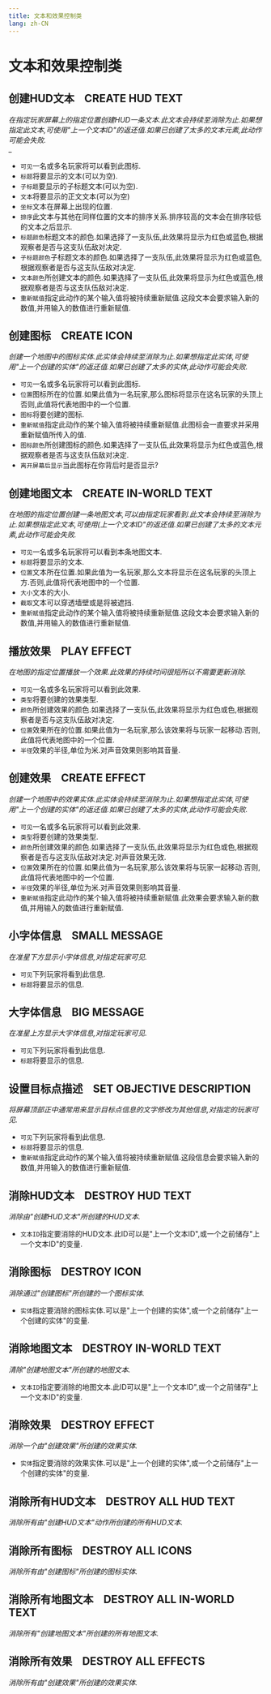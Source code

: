 ```yaml
---
title: 文本和效果控制类
lang: zh-CN
---
```


# 文本和效果控制类



## 创建HUD文本    CREATE HUD TEXT

_在指定玩家屏幕上的指定位置创建HUD一条文本.此文本会持续至消除为止.如果想指定此文本,可使用"上一个文本ID"的返还值.如果已创建了太多的文本元素,此动作可能会失败._<br />_

- `可见`一名或多名玩家将可以看到此图标.
- `标题`将要显示的文本(可以为空).
- `子标题`要显示的子标题文本(可以为空).
- `文本`将要显示的正文文本(可以为空)
- `坐标`文本在屏幕上出现的位置.
- `排序`此文本与其他在同样位置的文本的排序关系.排序较高的文本会在排序较低的文本之后显示.
- `标题颜色`标题文本的颜色.如果选择了一支队伍,此效果将显示为红色或蓝色,根据观察者是否与这支队伍敌对决定.
- `子标题颜色`子标题文本的颜色.如果选择了一支队伍,此效果将显示为红色或蓝色,根据观察者是否与这支队伍敌对决定.
- `文本颜色`所创建文本的颜色.如果选择了一支队伍,此效果将显示为红色或蓝色,根据观察者是否与这支队伍敌对决定.
- `重新赋值`指定此动作的某个输入值将被持续重新赋值.这段文本会要求输入新的数值,并用输入的数值进行重新赋值.<br />



## 创建图标    CREATE ICON

_创建一个地图中的图标实体.此实体会持续至消除为止.如果想指定此实体,可使用"上一个创建的实体"的返还值.如果已创建了太多的实体,此动作可能会失败._

- `可见`一名或多名玩家将可以看到此图标.
- `位置`图标所在的位置.如果此值为一名玩家,那么图标将显示在这名玩家的头顶上否则,此值将代表地图中的一个位置.
- `图标`将要创建的图标.
- `重新赋值`指定此动作的某个输入值将被持续重新赋值.此图标会一直要求并采用重新赋值所传入的值.
- `图标颜色`所创建图标的颜色.如果选择了一支队伍,此效果将显示为红色或蓝色,根据观察者是否与这支队伍敌对决定.
- `离开屏幕后显示`当此图标在你背后时是否显示?<br />



## 创建地图文本    CREATE IN-WORLD TEXT

_在地图的指定位置创建一条地图文本,可以由指定玩家看到.此文本会持续至消除为止.如果想指定此文本,可使用(上一个文本ID"的返还值.如果已创建了太多的文本元素,此动作可能会失败._

- `可见`一名或多名玩家将可以看到本条地图文本.
- `标题`将要显示的文本.
- `位置`文本所在位置.如果此值为一名玩家,那么文本将显示在这名玩家的头顶上方.否则,此值将代表地图中的一个位置.
- `大小`文本的大小.
- `截取`文本可以穿透墙壁或是将被遮挡.
- `重新赋值`指定此动作的某个输入值将被持续重新赋值.这段文本会要求输入新的数值,并用输入的数值进行重新赋值.<br />



## 播放效果    PLAY EFFECT

_在地图的指定位置播放一个效果.此效果的持续时间很短所以不需要更新消除._

- `可见`一名或多名玩家将可以看到此效果.
- `类型`将要创建的效果类型.
- `颜色`所创建效果的颜色.如果选择了一支队伍,此效果将显示为红色或色,根据观察者是否与这支队伍敌对决定.
- `位置`效果所在的位置.如果此值为一名玩家,那么该效果将与玩家一起移动.否则,此值将代表地图中的一个位置.
- `半径`效果的半径,单位为米.对声音效果则影响其音量.<br />



## 创建效果    CREATE EFFECT

_创建一个地图中的效果实体.此实体会持续至消除为止.如果想指定此实体,可使用"上一个创建的实体"的返还值.如果已创建了太多的实体,此动作可能会失败._

- `可见`一名或多名玩家将可以看到此效果.
- `类型`将要创建的效果类型.
- `颜色`所创建效果的颜色.如果选择了一支队伍,此效果将显示为红色或色,根据观察者是否与这支队伍敌对决定.对声音效果无效.
- `位置`效果所在的位置.如果此值为一名玩家,那么该效果将与玩家一起移动.否则,此值将代表地图中的一个位置.
- `半径`效果的半径,单位为米.对声音效果则影响其音量.
- `重新赋值`指定此动作的某个输入值将被持续重新赋值.此效果会要求输入新的数值,并用输入的数值进行重新赋值.<br />



## 小字体信息    SMALL MESSAGE

_在准星下方显示小字体信息,对指定玩家可见._

- `可见`下列玩家将看到此信息.
- `标题`将要显示的信息.<br />



## 大字体信息    BIG MESSAGE

_在准星上方显示大字体信息,对指定玩家可见._

- `可见`下列玩家将看到此信息.
- `标题`将要显示的信息.<br />



## 设置目标点描述    SET OBJECTIVE DESCRIPTION

_将屏幕顶部正中通常用来显示目标点信息的文字修改为其他信息,对指定的玩家可见._

- `可见`下列玩家将看到此信息.
- `标题`将要显示的信息.
- `重新赋值`指定此动作的某个输入值将被持续重新赋值.这段信息会要求输入新的数值,并用输入的数值进行重新赋值.



## 消除HUD文本    DESTROY HUD TEXT

_消除由"创建HUD文本"所创建的HUD文本._

- `文本ID`指定要消除的HUD文本.此ID可以是"上一个文本ID",或一个之前储存"上一个文本ID"的变量.<br />



## 消除图标    DESTROY ICON

_消除通过"创建图标"所创建的一个图标实体._

- `实体`指定要消除的图标实体.可以是"上一个创建的实体",或一个之前储存"上一个创建的实体"的变量.<br />



## 消除地图文本    DESTROY IN-WORLD TEXT

_清除"创建地图文本"所创建的地图文本._

- `文本ID`指定要消除的地图文本.此ID可以是"上一个文本ID",或一个之前储存"上一个文本ID"的变量.<br />



## 消除效果    DESTROY EFFECT

_消除一个由"创建效果"所创建的效果实体._

- `实体`指定要消除的效果实体.可以是"上一个创建的实体",或一个之前储存"上一个创建的实体"的变量.<br />



## 消除所有HUD文本    DESTROY ALL HUD TEXT

_消除所有由"创建HUD文本"动作所创建的所有HUD文本._<br />



## 消除所有图标    DESTROY ALL ICONS

_消除所有由"创建图标"所创建的图标实体._<br />



## 消除所有地图文本    DESTROY ALL IN-WORLD TEXT

_消除所有"创建地图文本"所创建的所有地图文本._<br />



## 消除所有效果    DESTROY ALL EFFECTS

_消除所有由"创建效果"所创建的效果实体._<br />



